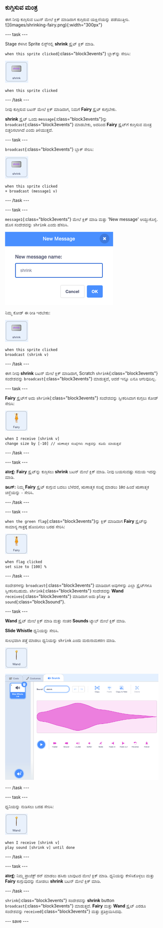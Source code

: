 ## ಕುಗ್ಗಿಸುವ ಮಂತ್ರ

<div style="display: flex; flex-wrap: wrap">
<div style="flex-basis: 200px; flex-grow: 1; margin-right: 15px;">
ಈಗ ನೀವು ಕುಗ್ಗಿಸುವ ಬಟನ್‌ ಮೇಲೆ ಕ್ಲಿಕ್‌ ಮಾಡಿದಾಗ ಕುಗ್ಗಿರುವ ಯಕ್ಷಿಣಿಯನ್ನು ಪಡೆಯುತ್ತೀರಿ.
</div>
<div>
![](images/shrinking-fairy.png){:width="300px"}
</div>
</div>

--- task ---

Stage ಕೆಳಗಿನ Sprite ಲಿಸ್ಟ್‌ನಲ್ಲಿ **shrink** ಸ್ಪ್ರೈಟ್‌ ಕ್ಲಿಕ್ ಮಾಡಿ.

`when this sprite clicked`{:class="block3events"}‌ ಬ್ಲಾಕ್‌ನ್ನು ಸೇರಿಸಿ:

![](images/shrink-icon.png)

```blocks3
when this sprite clicked
```

--- /task ---

ನೀವು ಕುಗ್ಗಿಸುವ ಬಟನ್‌ ಮೇಲೆ ಕ್ಲಿಕ್‌ ಮಾಡಿದಾಗ, ನಿಮಗೆ **Fairy** ಸ್ಪ್ರೈಟ್‌ ಕುಗ್ಗಬೇಕು.

**shrink** ಸ್ಪ್ರೈಟ್ ಒಂದು `message`{:class="block3events"}ನ್ನು `broadcast`{:class="block3events"} ಮಾಡಬೇಕು, ಅದರಿಂದ **Fairy** ಸ್ಪ್ರೈಟ್‌ಗೆ ಕುಗ್ಗಿಸುವ ಮಂತ್ರ ಬಿತ್ತರಿಸಲಾಗಿದೆ ಎಂದು ತಿಳಿಯುತ್ತದೆ.

--- task ---

`broadcast`{:class="block3events"} ಬ್ಲಾಕ್‌ ಸೇರಿಸಿ:

![](images/shrink-icon.png)

```blocks3
when this sprite clicked
+ broadcast (message1 v)
```

--- /task ---

--- task ---

`message1`{:class="block3events"} ಮೇಲೆ ಕ್ಲಿಕ್‌ ಮಾಡಿ ಮತ್ತು 'New message' ಆಯ್ದುಕೊಳ್ಳಿ. ಹೊಸ ಸಂದೇಶವನ್ನು `shrink` ಎಂದು ಹೆಸರಿಸಿ.

![ಕುಗ್ಗುವಿಕೆ ಎಂಟರ್‌ ಮಾಡಿರುವ ಹೊಸ ಸಂದೇಶದ ಡೈಲಾಗ್.](images/new-message.png)

ನಿಮ್ಮ ಕೋಡ್ ಈ ರೀತಿ ಇರಬೇಕು:

![](images/shrink-icon.png)

```blocks3
when this sprite clicked
broadcast (shrink v)
```

--- /task ---

ಈಗ ನೀವು **shrink** ಬಟನ್‌ ಮೇಲೆ ಕ್ಲಿಕ್‌ ಮಾಡಿದಾಗ, Scratch `shrink`{:class="block3events"}‌ ಸಂದೇಶವನ್ನು `broadcast`{:class="block3events"} ಮಾಡುತ್ತದೆ, ಆದರೆ ಇನ್ನೂ ಏನೂ ಆಗುವುದಿಲ್ಲ.

--- task ---

**Fairy** ಸ್ಪ್ರೈಟ್‌ಗೆ ಅದು `shrink`{:class="block3events"} ಸಂದೇಶವನ್ನು ಸ್ವೀಕರಿಸಿದಾಗ ಕುಗ್ಗಲು ಕೋಡ್‌ ಸೇರಿಸಿ:

![](images/fairy-icon.png)

```blocks3
when I receive [shrink v]
change size by [-10] // ಋಣಾತ್ಮಕ ಸಂಖ್ಯೆಗಳು ಗಾತ್ರವನ್ನು ಕಡಿಮೆ ಮಾಡುತ್ತವೆ
```

--- /task ---

--- task ---

**ಪರೀಕ್ಷೆ:** **Fairy** ಸ್ಪ್ರೈಟ್‌ನ್ನು ಕುಗ್ಗಿಸಲು **shrink** ಬಟನ್‌ ಮೇಲೆ ಕ್ಲಿಕ್‌ ಮಾಡಿ. ನೀವು ಬಯಸುವಷ್ಟು ಸಮಯ ಇದನ್ನು ಮಾಡಿ.

**ಡಿಬಗ್:** ನಿಮ್ಮ **Fairy** ಸ್ಪ್ರೈಟ್‌ ಕುಗ್ಗುವ ಬದಲು ಬೆಳೆದರೆ, ಋಣಾತ್ಮಕ ಸಂಖ್ಯೆ ಮಾಡಲು `10`ರ ಹಿಂದೆ ಋಣಾತ್ಮಕ ಚಿನ್ಹೆಯನ್ನು `-` ಸೇರಿಸಿ.

--- /task ---

--- task ---

`when the green flag`{:class="block3events"}ನ್ನು ಕ್ಲಿಕ್‌ ಮಾಡಿದಾಗ **Fairy** ಸ್ಪ್ರೈಟ್‌ನ್ನು ಸಾಮಾನ್ಯ ಗಾತ್ರಕ್ಕೆ ಹೊಂದಿಸಲು ಬರಹ ಸೇರಿಸಿ:

![](images/fairy-icon.png)

```blocks3
when flag clicked
set size to [100] %
```

--- /task ---

ಸಂದೇಶಗಳನ್ನು `broadcast`{:class="block3events"} ಮಾಡಿದಾಗ ಅವುಗಳನ್ನು ಎಲ್ಲಾ ಸ್ಪ್ರೈಟ್‌ಗಳೂ ಸ್ವೀಕರಿಸಬಹುದು. `shrink`{:class="block3events"} ಸಂದೇಶವನ್ನು **Wand** `receives`{:class="block3events"} ಮಾಡಿದಾಗ ಅದು `play a sound`{:class="block3sound"}.

--- task ---

**Wand** ಸ್ಪ್ರೈಟ್‌ ಮೇಲೆ ಕ್ಲಿಕ್‌ ಮಾಡಿ ಮತ್ತು ನಂತರ **Sounds** ಟ್ಯಾಬ್‌ ಮೇಲೆ ಕ್ಲಿಕ್‌ ಮಾಡಿ.

**Slide Whistle** ಧ್ವನಿಯನ್ನು ಸೇರಿಸಿ.

ಸುಲಭವಾಗಿ ಪತ್ತೆ ಮಾಡಲು ಧ್ವನಿಯನ್ನು `shrink` ಎಂದು ಮರುನಾಮಕರಣ ಮಾಡಿ.

![](images/wand-sprite-icon.png)

![Sound ಗುಣಲಕ್ಷಣದಲ್ಲಿ ಶ್ರಿಂಕ್‌ ಎಂದು ಮರುನಾಮಕರಣ ಮಾಡಿರುವ ಶಿಳ್ಳೆ ಧ್ವನಿಯನ್ನು ಸೇರಿಸಿರುವ Sounds ಟ್ಯಾಬ್‌.](images/slide-whistle.png)

--- /task ---

--- task ---

ಧ್ವನಿಯನ್ನು ನುಡಿಸಲು ಬರಹ ಸೇರಿಸಿ:

![](images/wand-sprite-icon.png)

```blocks3
when I receive [shrink v]
play sound [shrink v] until done

```

--- /task ---

--- task ---

**ಪರೀಕ್ಷೆ:** ನಿಮ್ಮ ಪ್ರಾಜೆಕ್ಟ್‌ ರನ್‌ ಮಾಡಲು ಹಸಿರು ಬಾವುಟದ ಮೇಲೆ ಕ್ಲಿಕ್‌ ಮಾಡಿ. ಧ್ವನಿಯನ್ನು ಕೇಳಿಸಿಕೊಳ್ಳಲು ಮತ್ತು **Fairy** ಕುಗ್ಗುವುದನ್ನು ನೋಡಲು **shrink** ಬಟನ್‌ ಮೇಲೆ ಕ್ಲಿಕ್‌ ಮಾಡಿ.

--- /task ---

`shrink`{:class="block3events"} ಸಂದೇಶವನ್ನು **shrink** button `broadcast`{:class="block3events"} ಮಾಡುತ್ತದೆ. **Fairy** ಮತ್ತು **Wand** ಸ್ಪ್ರೈಟ್‌ ಎರಡೂ ಸಂದೇಶವನ್ನು `received`{:class="block3events"} ಮತ್ತು ಪ್ರತಿಕ್ರಿಯಿಸಿದವು.

--- save ---
